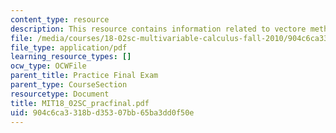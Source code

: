 ```yaml
---
content_type: resource
description: This resource contains information related to vectore methods.
file: /media/courses/18-02sc-multivariable-calculus-fall-2010/904c6ca3318bd35307bb65ba3dd0f50e_MIT18_02SC_pracfinal.pdf
file_type: application/pdf
learning_resource_types: []
ocw_type: OCWFile
parent_title: Practice Final Exam
parent_type: CourseSection
resourcetype: Document
title: MIT18_02SC_pracfinal.pdf
uid: 904c6ca3-318b-d353-07bb-65ba3dd0f50e
---
```

